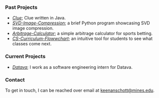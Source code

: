 ### Past Projects
- *[Clue](https://github.com/keenanschott/Clue)*; Clue written in Java.
- *[SVD-Image-Compression](https://github.com/keenanschott/SVD-Image-Compression)*; a brief Python program showcasing SVD image compression.
- *[Arbitrage-Calculator](https://github.com/keenanschott/Arbitrage-Calculator)*; a simple arbitrage calculator for sports betting.
- *[CS-Curriculum-Flowwchart](https://github.com/keenanschott/CS-Curriculum-Flowchart)*; an intuitive tool for students to see what classes come next.

### Current Projects
- *[Datava](https://datava.com/)*; I work as a software engineering intern for Datava.

### Contact
To get in touch, I can be reached over email at keenanschott@mines.edu. 

